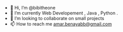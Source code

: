 - 👋 Hi, I’m @bibitheone    
- 🌱 I’m currently Web Developement , Java , Python .
- 💞️ I’m looking to collaborate on small projects  
- 📫 How to reach me amar.benayabb@gmail.com

<!---
bibitheone/bibitheone is a ✨ special ✨ repository because its `README.md` (this file) appears on your GitHub profile.
You can click the Preview link to take a look at your changes.
--->
